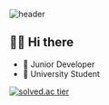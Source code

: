 ![header](https://capsule-render.vercel.app/api?type=wave&color=auto&height=300&section=header&text=CHAJAEYOON&fontSize=90)

## 👋🏻 Hi there  

- 💼   Junior Developer
- 🏫   University Student


[![solved.ac tier](http://mazassumnida.wtf/api/generate_badge?boj=kinetic27)](https://solved.ac/jeay123)
<!--
**CHAYEONIL/CHAYEONIL** is a ✨ _special_ ✨ repository because its `README.md` (this file) appears on your GitHub profile.

Here are some ideas to get you started:

- 🔭 I’m currently working on ...
- 🌱 I’m currently learning ...
- 👯 I’m looking to collaborate on ...
- 🤔 I’m looking for help with ...
- 💬 Ask me about ...
- 📫 How to reach me: ...
- 😄 Pronouns: ...
- ⚡ Fun fact: ...
-->
